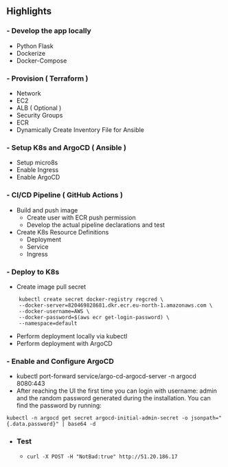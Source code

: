 ## Highlights

### - Develop the app locally
- Python Flask
- Dockerize
- Docker-Compose

### - Provision ( Terraform )
- Network 
- EC2
- ALB ( Optional )
- Security Groups
- ECR
- Dynamically Create Inventory File for Ansible

### - Setup K8s and ArgoCD ( Ansible )
- Setup micro8s
- Enable Ingress
- Enable ArgoCD

### - CI/CD Pipeline ( GitHub Actions )
- Build and push image
  - Create user with ECR push permission
  - Develop the actual pipeline declarations and test
- Create K8s Resource Definitions
  - Deployment
  - Service
  - Ingress
### -  Deploy to K8s
  - Create image pull secret
```
    kubectl create secret docker-registry regcred \
    --docker-server=820469828681.dkr.ecr.eu-north-1.amazonaws.com \
    --docker-username=AWS \
    --docker-password=$(aws ecr get-login-password) \
    --namespace=default
```
  - Perform deployment locally via kubectl 
  - Perform deployment with ArgoCD

### - Enable and Configure ArgoCD
  - kubectl port-forward service/argo-cd-argocd-server -n argocd 8080:443
  - After reaching the UI the first time you can login with username: admin and the random password generated during the installation. You can find the password by running:

`kubectl -n argocd get secret argocd-initial-admin-secret -o jsonpath="{.data.password}" | base64 -d`

- ### Test
  - `curl -X POST -H "NotBad:true" http://51.20.186.17`